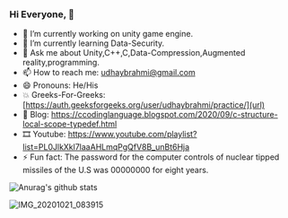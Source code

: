 ### Hi Everyone, 👋

- 🔭 I’m currently working on unity game engine.
- 🌱 I’m currently learning Data-Security.
- 💬 Ask me about Unity,C++,C,Data-Compression,Augmented reality,programming.
- 📫 How to reach me: udhaybrahmi@gmail.com
- 😄 Pronouns: He/His
- 💥 Greeks-For-Greeks: [https://auth.geeksforgeeks.org/user/udhaybrahmi/practice/](url)
- 📘 Blog: https://ccodinglanguage.blogspot.com/2020/09/c-structure-local-scope-typedef.html
- 🎞 Youtube: https://www.youtube.com/playlist?list=PL0JlkXkl7laaAHLmqPgQfV8B_unBt6Hja
- ⚡ Fun fact: The password for the computer controls of nuclear tipped missiles of the U.S was 00000000 for eight years.

![Anurag's github stats](https://github-readme-stats.vercel.app/api?username=Udhay-Brahmi)

![IMG_20201021_083915](https://user-images.githubusercontent.com/72250606/96668629-3a004980-1379-11eb-9be3-681a0877aab6.jpg)
